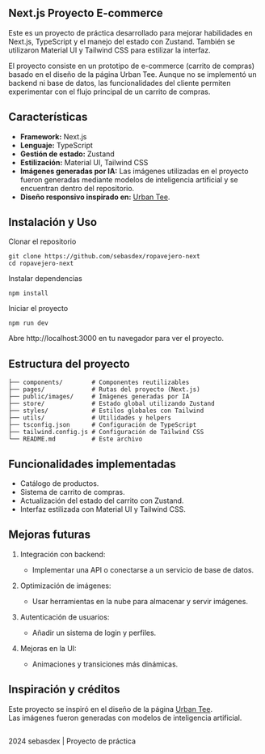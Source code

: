 ## Next.js Proyecto E-commerce 
Este es un proyecto de práctica desarrollado para mejorar habilidades en Next.js, TypeScript y el manejo del estado con Zustand. También se utilizaron Material UI y Tailwind CSS para estilizar la interfaz.  

El proyecto consiste en un prototipo de e-commerce (carrito de compras) basado en el diseño de la página Urban Tee. Aunque no se implementó un backend ni base de datos, las funcionalidades del cliente permiten experimentar con el flujo principal de un carrito de compras.

## Características
- **Framework:** Next.js
- **Lenguaje:** TypeScript
- **Gestión de estado:** Zustand
- **Estilización:** Material UI, Tailwind CSS
- **Imágenes generadas por IA:** Las imágenes utilizadas en el proyecto fueron generadas mediante modelos de inteligencia artificial y se encuentran dentro del repositorio.
- **Diseño responsivo inspirado en:** [Urban Tee](https://theme528-t-shirt.myshopify.com/).

## Instalación y Uso
Clonar el repositorio
```
git clone https://github.com/sebasdex/ropavejero-next
cd ropavejero-next
```
Instalar dependencias
```
npm install
```
Iniciar el proyecto
```
npm run dev
```
Abre http://localhost:3000 en tu navegador para ver el proyecto.

## Estructura del proyecto
```
├── components/        # Componentes reutilizables
├── pages/             # Rutas del proyecto (Next.js)
├── public/images/     # Imágenes generadas por IA
├── store/             # Estado global utilizando Zustand
├── styles/            # Estilos globales con Tailwind
├── utils/             # Utilidades y helpers
├── tsconfig.json      # Configuración de TypeScript
├── tailwind.config.js # Configuración de Tailwind CSS
└── README.md          # Este archivo
```
## Funcionalidades implementadas

- Catálogo de productos.
- Sistema de carrito de compras.
- Actualización del estado del carrito con Zustand.
- Interfaz estilizada con Material UI y Tailwind CSS.

## Mejoras futuras

1. Integración con backend:
    - Implementar una API o conectarse a un servicio de base de datos.

2. Optimización de imágenes:
    - Usar herramientas en la nube para almacenar y servir imágenes.

3. Autenticación de usuarios:
    - Añadir un sistema de login y perfiles.

4. Mejoras en la UI:
    - Animaciones y transiciones más dinámicas.

## Inspiración y créditos
Este proyecto se inspiró en el diseño de la página [Urban Tee](https://theme528-t-shirt.myshopify.com/).  
Las imágenes fueron generadas con modelos de inteligencia artificial.
## 
2024 sebasdex | Proyecto de práctica
